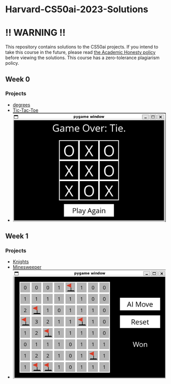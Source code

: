# Harvard-CS50ai-2023-Solutions
# ‼️ WARNING ‼️
This repository contains solutions to the CS50ai  projects. If you intend to take this course in the future, please read [the Academic Honesty policy](https://cs50.harvard.edu/ai/2023/honesty/)
  before viewing the solutions.
This course has a zero-tolerance plagiarism policy.

## Week 0

### Projects
- [degrees](degrees)
- [Tic-Tac-Toe](tictactoe)
- ![Image Description](tictactoe/image.png)

## Week 1

### Projects
- [Knights](knights)
- [Minesweeper](minesweeper)
- ![Image Description](minesweeper/image.png)

